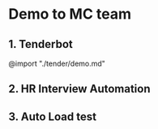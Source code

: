 # Demo to MC team

## 1. Tenderbot
  @import "./tender/demo.md"

## 2. HR Interview Automation
  <!-- @import "./interview/procedure.md" -->

## 3. Auto Load test